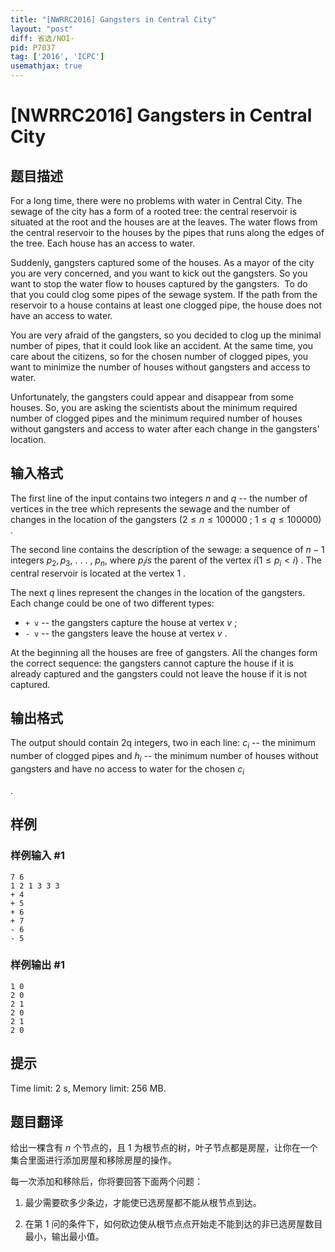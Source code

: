 ```yaml
---
title: "[NWRRC2016] Gangsters in Central City"
layout: "post"
diff: 省选/NOI-
pid: P7037
tag: ['2016', 'ICPC']
usemathjax: true
---
```


# [NWRRC2016] Gangsters in Central City
## 题目描述



For a long time, there were no problems with water in Central City. The sewage of the city has a form of a rooted tree: the central reservoir is situated at the root and the houses are at the leaves. The water flows from the central reservoir to the houses by the pipes that runs along the edges of the tree. Each house has an access to water.

Suddenly, gangsters captured some of the houses. As a mayor of the city you are very concerned, and you want to kick out the gangsters. So you want to stop the water flow to houses captured by the gangsters.  To do that you could clog some pipes of the sewage system. If the path from the reservoir to a house contains at least one clogged pipe, the house does not have an access to water.

You are very afraid of the gangsters, so you decided to clog up the minimal number of pipes, that it could look like an accident. At the same time, you care about the citizens, so for the chosen number of clogged pipes, you want to minimize the number of houses without gangsters and access to water.

Unfortunately, the gangsters could appear and disappear from some houses. So, you are asking the scientists about the minimum required number of clogged pipes and the minimum required number of houses without gangsters and access to water after each change in the gangsters' location.


## 输入格式



The first line of the input contains two integers $n$ and $q$ -- the number of vertices in the tree which represents the sewage and the number of changes in the location of the gangsters $(2 \le n \le 100 000$ ; $1 \le q \le 100 000)$ .

The second line contains the description of the sewage: a sequence of $n − 1$ integers $p_{2}, p_{3},$ . . . , $p_{n}$, where $p_{i} is$ the parent of the vertex $i (1 \le p_{i} < i)$ . The central reservoir is located at the vertex $1$ .

The next $q$ lines represent the changes in the location of the gangsters. Each change could be one of two different types: 

- `+ v` -- the gangsters capture the house at vertex $v$ ; 
- `- v` -- the gangsters leave the house at vertex $v$ .

At the beginning all the houses are free of gangsters. All the changes form the correct sequence: the gangsters cannot capture the house if it is already captured and the gangsters could not leave the house if it is not captured.


## 输出格式



The output should contain 2q integers, two in each line: $c_{i}$ -- the minimum number of clogged pipes and $h_{i}$ -- the minimum number of houses without gangsters and have no access to water for the chosen $c_{i}$

.


## 样例

### 样例输入 #1
```
7 6
1 2 1 3 3 3
+ 4
+ 5
+ 6
+ 7
- 6
- 5

```
### 样例输出 #1
```
1 0
2 0
2 1
2 0
2 1
2 0

```
## 提示

Time limit: 2 s, Memory limit: 256 MB. 


## 题目翻译

给出一棵含有 $n$ 个节点的，且 $1$ 为根节点的树，叶子节点都是房屋，让你在一个集合里面进行添加房屋和移除房屋的操作。

每一次添加和移除后，你将要回答下面两个问题：

1.  最少需要砍多少条边，才能使已选房屋都不能从根节点到达。

2.  在第 $1$ 问的条件下，如何砍边使从根节点点开始走不能到达的非已选房屋数目最小，输出最小值。
